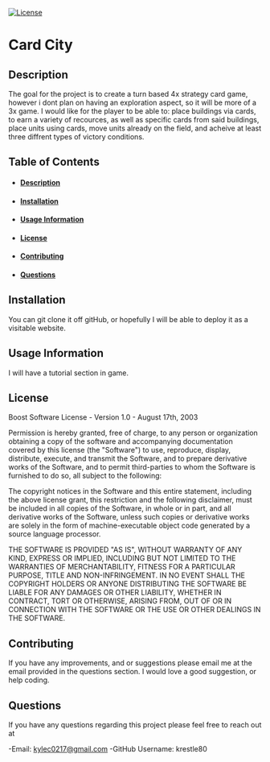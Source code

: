 [![License](https://img.shields.io/badge/License-Boost%201.0-lightblue.svg)](https://www.boost.org/LICENSE_1_0.txt) 
# Card City
## Description
The goal for the project is to create a turn based 4x strategy card game, however i dont plan on having an exploration aspect, so it will be more of a 3x game. I would like for the player to be able to: place buildings via cards, to earn a variety of recources, as well as specific cards from said buildings, place units using cards, move units already on the field, and acheive at least three diffrent types of victory conditions.
## Table of Contents
- #### [Description](##-description)
- #### [Installation](##-Installation)
- #### [Usage Information](##-usage-information)
- #### [License](##-license)
- #### [Contributing](##-contributing)
- #### [Questions](##-questions)



## Installation
You can git clone it off gitHub, or hopefully I will be able to deploy it as a visitable website.
## Usage Information
I will have a tutorial section in game.
## License
Boost Software License - Version 1.0 - August 17th, 2003
 
 Permission is hereby granted, free of charge, to any person or organization
 obtaining a copy of the software and accompanying documentation covered by
 this license (the "Software") to use, reproduce, display, distribute,
 execute, and transmit the Software, and to prepare derivative works of the
 Software, and to permit third-parties to whom the Software is furnished to
 do so, all subject to the following:
 
 The copyright notices in the Software and this entire statement, including
 the above license grant, this restriction and the following disclaimer,
 must be included in all copies of the Software, in whole or in part, and
 all derivative works of the Software, unless such copies or derivative
 works are solely in the form of machine-executable object code generated by
 a source language processor.
 
 THE SOFTWARE IS PROVIDED "AS IS", WITHOUT WARRANTY OF ANY KIND, EXPRESS OR
 IMPLIED, INCLUDING BUT NOT LIMITED TO THE WARRANTIES OF MERCHANTABILITY,
 FITNESS FOR A PARTICULAR PURPOSE, TITLE AND NON-INFRINGEMENT. IN NO EVENT
 SHALL THE COPYRIGHT HOLDERS OR ANYONE DISTRIBUTING THE SOFTWARE BE LIABLE
 FOR ANY DAMAGES OR OTHER LIABILITY, WHETHER IN CONTRACT, TORT OR OTHERWISE,
 ARISING FROM, OUT OF OR IN CONNECTION WITH THE SOFTWARE OR THE USE OR OTHER
 DEALINGS IN THE SOFTWARE.
## Contributing
If you have any improvements, and or suggestions please email me at the email provided in the questions section. I would love a good suggestion, or help coding. 

## Questions
If you have any questions regarding this project please feel free to reach out at 

-Email: kylec0217@gmail.com 
-GitHub Username: krestle80 